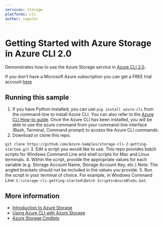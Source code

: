```yaml
---
services: storage
platforms: cli
author: seguler
---
```


# Getting Started with Azure Storage in Azure CLI 2.0

Demonstrates how to use the Azure Storage service in [Azure CLI 2.0](https://github.com/Azure/azure-cli).

If you don't have a Microsoft Azure subscription you can
get a FREE trial account [here](http://go.microsoft.com/fwlink/?LinkId=330212)

## Running this sample

1. If you have Python installed, you can use `pip install azure-cli` from the command-line to install Azure CLI. You can also refer to the [Azure CLI How-to guide](https://docs.microsoft.com/en-us/azure/storage/storage-azure-cli). Once the Azure CLI has been installed, you will be able to use the azure command from your command-line interface (Bash, Terminal, Command prompt) to access the Azure CLI commands.
2. Download or clone this repo.
 
 `git clone https://github.com/Azure-Samples/storage-cli-2-getting-started.git`
3. Edit a script you would like to use. This repo provides batch scripts for Windows Command Line and shell scripts for Mac and Linux terminals.
4. Within the script, provide the appropriate values for each variable (e.g. Storage Account Name, Storage Account Key, etc.) Note: The angled brackets should not be included in the values you provide.
5. Run the script in your terminal of choice. For example, in Windows Command Line: `C:\storage-cli-getting-started\Batch Scripts>AzureBlobs.bat`.

## More information
- [Introduction to Azure Storage](https://docs.microsoft.com/en-us/azure/storage/storage-introduction)
- [Using Azure CLI with Azure Storage](https://docs.microsoft.com/en-us/azure/storage/storage-azure-cli)
- [Azure Storage Cmdlets](https://docs.microsoft.com/en-us/cli/azure/storage)
